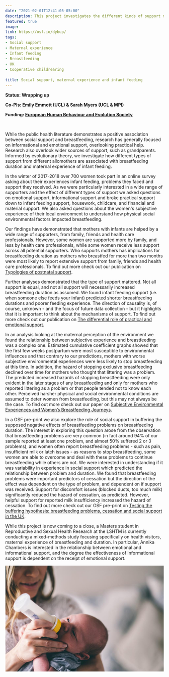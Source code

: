 ```yaml
---
date: "2021-02-01T12:41:05-05:00"
description: This project investigates the different kinds of support mothers of infants receive from different sources (such as fathers, grandmothers and professionals), and the impact this has on maternal experience and infant feeding. Findings will contribute to public health understandings of how best to support mothers during the first few years of their children’s lives.
featured: true
image:
link: https://osf.io/dybup/ 
tags:
- Social support
- Maternal experience
- Infant feeding
- Breastfeeding
- UK
- Cooperative childrearing

title: Social support, maternal experience and infant feeding
---
```


**Status: Wrapping up**

**Co-PIs: Emily Emmott (UCL) & Sarah Myers (UCL & MPI)** 

**Funding: [European Human Behaviour and Evolution Society](https://www.cambridge.org/core/membership/ehbea)**

​

While the public health literature demonstrates a positive association between social support and breastfeeding, research has generally focused on informational and emotional support, overlooking practical help. Research also overlook wider sources of support, such as grandparents. Informed by evolutionary theory, we investigate how different types of support from different allomothers are associated with breastfeeding duration and maternal experience of infant feeding.

In the winter of 2017-2018 over 700 women took part in an online survey asking about their experiences infant feeding, problems they faced and support they received. As we were particularly interested in a wide range of supporters and the effect of different types of support we asked questions on emotional support, informational support and broke practical support down to infant feeding support, housework, childcare, and financial and material support. We also asked questions about the women's subjective experience of their local environment to understand how physical social environmental factors impacted breastfeeding. 

Our findings have demonstrated that mothers with infants are helped by a wide range of supporters, from family, friends and health care professionals. However, some women are supported more by family, and less by health care professionals, while some women receive less support across all potential supporters. Who supports mothers has implications for breastfeeding duration as mothers who breastfed for more than two months were most likely to report extensive support from family, friends and health care professionals. To find out more check out our publication on 	[Typologies of postnatal support](https://www.sciencedirect.com/science/article/pii/S0277953620300101). 

Further analyses demonstrated that the type of support mattered. Not all support is equal, and not all support will necessarily increased breastfeeding duration as assumed. We found infant feeding support (i.e. when someone else feeds your infant) predicted shorter breastfeeding durations and poorer feeding experience. The direction of causality is, of course, unknown - and the focus of future data collection - but it highlights that it is important to think about the mechanisms of support. To find out more check out our publication on 	[The differential role of practical and emotional support](https://protect-eu.mimecast.com/s/5lzZCl714T1ErlrcGDoFp?domain=royalsocietypublishing.org).  

In an analysis looking at the maternal perception of the environment we found the relationship between subjective experience and breastfeeding was a complex one. Estimated cumulative coefficient graphs showed that the first few weeks postpartum were most susceptible to environmental influences and that contrary to our predictions, mothers with worse subjective environmental experiences were less likely to stop breastfeeding at this time. In addition, the hazard of stopping exclusive breastfeeding declined over time for mothers who thought that littering was a problem. The predicted increased hazards of stopping breastfeeding were only evident in the later stages of any breastfeeding and only for mothers who reported littering as a problem or that people tended not to know each other. Perceived harsher physical and social environmental conditions are assumed to deter women from breastfeeding, but this may not always be the case. To find out more check out our paper on	[Subjective Environmental Experiences and Women’s Breastfeeding Journeys](https://www.mdpi.com/1660-4601/17/21/7903).  

In a OSF pre-print we also explore the role of social support in buffering the supposed negative effects of breastfeeding problems on breastfeeding duration. The interest in exploring this question arose from the observation that breastfeeding problems are very common (in fact around 94% of our sample reported at least one problem, and almost 50% suffered 2 or 3 problems), and women often report breastfeeding problems - such as pain, insufficient milk or latch issues - as reasons to stop breastfeeding, some women are able to overcome and deal with these problems to continue breastfeeding while others are not. We were interested in understanding if it was variability in experience in social support which predicted the relationship between problem and duration. We found that breastfeeding problems were important predictors of cessation but the direction of the effect was dependent on the type of problem, and dependent on if support was received. Support for discomfort issues (blocked ducts, too much milk) significantly reduced the hazard of cessation, as predicted. However, helpful support for reported milk insufficiency increased the hazard of cessation. To find out more check out our OSF pre-print on	[Testing the buffering hypothesis: breastfeeding problems, cessation and social support in the UK](https://osf.io/byf5g/).  

While this project is now coming to a close, a Masters student in Reproductive and Sexual Health Research at the LSHTM is currently conducting a mixed-methods study focusing specifically on health visitors, maternal experience of breastfeeding and duration. In particular, Annika Chambers is interested in the relationship between emotional and informational support, and the degree the effectiveness of informational support is dependent on the receipt of emotional support. 

![alt text](/img/feeding.png)
